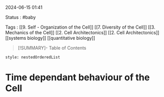 2024-06-15 01:41

Status : #baby 

Tags : [[9. Self - Organization of the Cell]] [[7. Diversity of the Cell]] [[3. Mechanics of the Cell]] [[2. Cell Architectonics]] [[2. Cell Architectonics]] [[systems biology]] [[quantitative biology]]


>[!SUMMARY]- Table of Contents
```table-of-contents
style: nestedOrderedList
```

# Time dependant behaviour of the Cell



